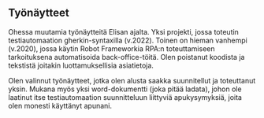 ## Työnäytteet

Ohessa muutamia työnäytteitä Elisan ajalta. Yksi projekti, jossa toteutin testiautomaation gherkin-syntaxilla (v.2022). Toinen on hieman vanhempi (v.2020), jossa
käytin Robot Frameworkia RPA:n toteuttamiseen tarkoituksena automatisoida back-office-töitä. Olen poistanut koodista ja tekstistä joitakin luottamuksellisia asiatietoja. 

Olen valinnut työnäytteet, jotka olen alusta saakka suunnitellut ja toteuttanut yksin. Mukana myös yksi word-dokumentti (joka pitää ladata), 
johon ole laatinut itse testiautomaation suunnitteluun liittyviä apukysymyksiä, joita olen monesti käyttänyt apunani. 
